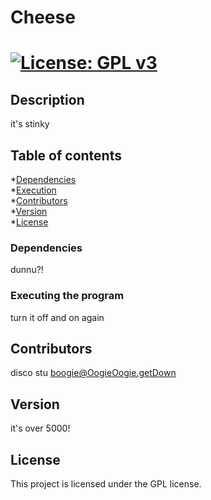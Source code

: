 
    
# Cheese
# [![License: GPL v3](https://img.shields.io/badge/License-GPL%20v3-blue.svg)](http://www.gnu.org/licenses/gpl-3.0)

## Description
it's stinky

## Table of contents
*[Dependencies](#dependencies)  
*[Execution](#installation)  
*[Contributors](#contributors)  
*[Version](#version)  
*[License](#license)  

### Dependencies
dunnu?!

### Executing the program
turn it off and on again

## Contributors
disco stu boogie@OogieOogie.getDown

## Version
it's over 5000!

## License
This project is licensed under the GPL license.

    